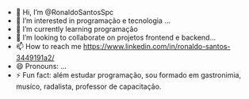- 👋 Hi, I’m @RonaldoSantosSpc
- 👀 I’m interested in programação e tecnologia ...
- 🌱 I’m currently learning programação 
- 💞️ I’m looking to collaborate on  projetos frontend e backend...
- 📫 How to reach me https://www.linkedin.com/in/ronaldo-santos-3449191a2/
- 😄 Pronouns: ...
- ⚡ Fun fact: além estudar programação, sou formado em gastronimia, musíco, radalista, professor de capacitação.

<!---
RonaldoSantosSpc/RonaldoSantosSpc is a ✨ special ✨ repository because its `README.md` (this file) appears on your GitHub profile.
You can click the Preview link to take a look at your changes.
--->

